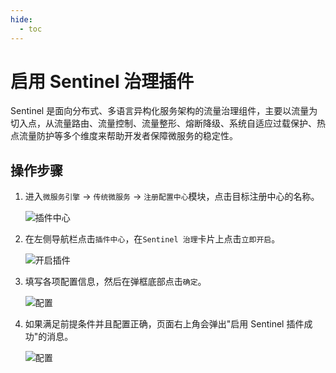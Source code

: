 ```yaml
---
hide:
  - toc
---
```


# 启用 Sentinel 治理插件

Sentinel 是面向分布式、多语言异构化服务架构的流量治理组件，主要以流量为切入点，从流量路由、流量控制、流量整形、熔断降级、系统自适应过载保护、热点流量防护等多个维度来帮助开发者保障微服务的稳定性。

<!--## 前提条件-->

## 操作步骤

1. 进入`微服务引擎` -> `传统微服务` -> `注册配置中心`模块，点击目标注册中心的名称。

   ![插件中心](https://docs.daocloud.io/daocloud-docs-images/docs/zh/docs/skoala/images/ns-1.png)

2. 在左侧导航栏点击`插件中心`，在`Sentinel 治理`卡片上点击`立即开启`。

    ![开启插件](https://docs.daocloud.io/daocloud-docs-images/docs/zh/docs/skoala/images/sentinel01.png)

3. 填写各项配置信息，然后在弹框底部点击`确定`。

    ![配置](https://docs.daocloud.io/daocloud-docs-images/docs/zh/docs/skoala/images/sentinel02.png)

4. 如果满足前提条件并且配置正确，页面右上角会弹出"启用 Sentinel 插件成功"的消息。

    ![配置](https://docs.daocloud.io/daocloud-docs-images/docs/zh/docs/skoala/images/sentinel03.png)
